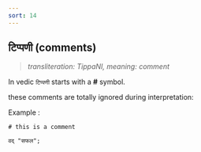 ```yaml
---
sort: 14
---
```

## टिप्पणी (comments)

>_transliteration: TippaNI, meaning: comment_

In vedic `टिप्पणी` starts with a **#** symbol. 

these comments are totally ignored during interpretation:

Example :

```ved
# this is a comment
 
वद् "सफल";  
```
